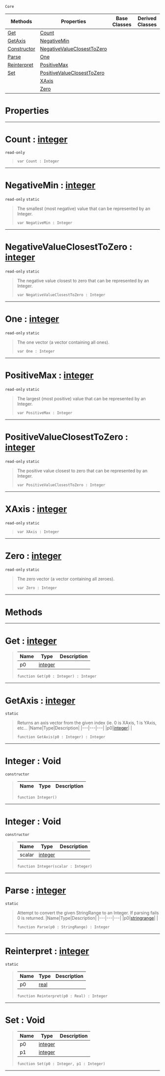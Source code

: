  `Core`

|Methods|Properties|Base Classes|Derived Classes|
|---|---|---|---|
|[ Get](https://github.com/ZilchEngine/ZilchDocs/blob/master/code_reference/nada_base_types/integer.md#get-zilch-engine-document)|[ Count](https://github.com/ZilchEngine/ZilchDocs/blob/master/code_reference/nada_base_types/integer.md#count-zilch-engine-docume)| | |
|[ GetAxis](https://github.com/ZilchEngine/ZilchDocs/blob/master/code_reference/nada_base_types/integer.md#getaxis-zilch-engine-docu)|[ NegativeMin](https://github.com/ZilchEngine/ZilchDocs/blob/master/code_reference/nada_base_types/integer.md#negativemin-zilch-engine)| | |
|[ Constructor](https://github.com/ZilchEngine/ZilchDocs/blob/master/code_reference/nada_base_types/integer.md#integer-void)|[ NegativeValueClosestToZero](https://github.com/ZilchEngine/ZilchDocs/blob/master/code_reference/nada_base_types/integer.md#negativevalueclosesttoze)| | |
|[ Parse](https://github.com/ZilchEngine/ZilchDocs/blob/master/code_reference/nada_base_types/integer.md#parse-zilch-engine-docume)|[ One](https://github.com/ZilchEngine/ZilchDocs/blob/master/code_reference/nada_base_types/integer.md#one-zilch-engine-document)| | |
|[ Reinterpret](https://github.com/ZilchEngine/ZilchDocs/blob/master/code_reference/nada_base_types/integer.md#reinterpret-zilch-engine)|[ PositiveMax](https://github.com/ZilchEngine/ZilchDocs/blob/master/code_reference/nada_base_types/integer.md#positivemax-zilch-engine)| | |
|[ Set](https://github.com/ZilchEngine/ZilchDocs/blob/master/code_reference/nada_base_types/integer.md#set-void)|[ PositiveValueClosestToZero](https://github.com/ZilchEngine/ZilchDocs/blob/master/code_reference/nada_base_types/integer.md#positivevalueclosesttoze)| | |
| |[ XAxis](https://github.com/ZilchEngine/ZilchDocs/blob/master/code_reference/nada_base_types/integer.md#xaxis-zilch-engine-docume)| | |
| |[ Zero](https://github.com/ZilchEngine/ZilchDocs/blob/master/code_reference/nada_base_types/integer.md#zilch-zilch-engine-documen)| | |


 #  Properties


---  
 #  Count : [integer](https://github.com/ZilchEngine/ZilchDocs/blob/master/code_reference/nada_base_types/integer.md)

 `read-only`

> 
> ``` lang=cpp, name=Nada
> var Count : Integer


---  
 #  NegativeMin : [integer](https://github.com/ZilchEngine/ZilchDocs/blob/master/code_reference/nada_base_types/integer.md)

 `read-only` `static`

> The smallest (most negative) value that can be represented by an Integer.
> ``` lang=cpp, name=Nada
> var NegativeMin : Integer


---  
 #  NegativeValueClosestToZero : [integer](https://github.com/ZilchEngine/ZilchDocs/blob/master/code_reference/nada_base_types/integer.md)

 `read-only` `static`

> The negative value closest to zero that can be represented by an Integer.
> ``` lang=cpp, name=Nada
> var NegativeValueClosestToZero : Integer


---  
 #  One : [integer](https://github.com/ZilchEngine/ZilchDocs/blob/master/code_reference/nada_base_types/integer.md)

 `read-only` `static`

> The one vector (a vector containing all ones).
> ``` lang=cpp, name=Nada
> var One : Integer


---  
 #  PositiveMax : [integer](https://github.com/ZilchEngine/ZilchDocs/blob/master/code_reference/nada_base_types/integer.md)

 `read-only` `static`

> The largest (most positive) value that can be represented by an Integer.
> ``` lang=cpp, name=Nada
> var PositiveMax : Integer


---  
 #  PositiveValueClosestToZero : [integer](https://github.com/ZilchEngine/ZilchDocs/blob/master/code_reference/nada_base_types/integer.md)

 `read-only` `static`

> The positive value closest to zero that can be represented by an Integer.
> ``` lang=cpp, name=Nada
> var PositiveValueClosestToZero : Integer


---  
 #  XAxis : [integer](https://github.com/ZilchEngine/ZilchDocs/blob/master/code_reference/nada_base_types/integer.md)

 `read-only` `static`

> 
> ``` lang=cpp, name=Nada
> var XAxis : Integer


---  
 #  Zero : [integer](https://github.com/ZilchEngine/ZilchDocs/blob/master/code_reference/nada_base_types/integer.md)

 `read-only` `static`

> The zero vector (a vector containing all zeroes).
> ``` lang=cpp, name=Nada
> var Zero : Integer


---  
 #  Methods


---  
 #  Get : [integer](https://github.com/ZilchEngine/ZilchDocs/blob/master/code_reference/nada_base_types/integer.md)

> 
> |Name|Type|Description|
> |---|---|---|
> |p0|[integer](https://github.com/ZilchEngine/ZilchDocs/blob/master/code_reference/nada_base_types/integer.md)| |
> ``` lang=cpp, name=Nada
> function Get(p0 : Integer) : Integer
> ``` 


---  
 #  GetAxis : [integer](https://github.com/ZilchEngine/ZilchDocs/blob/master/code_reference/nada_base_types/integer.md)

 `static`

> Returns an axis vector from the given index (ie. 0 is XAxis, 1 is YAxis, etc...
> |Name|Type|Description|
> |---|---|---|
> |p0|[integer](https://github.com/ZilchEngine/ZilchDocs/blob/master/code_reference/nada_base_types/integer.md)| |
> ``` lang=cpp, name=Nada
> function GetAxis(p0 : Integer) : Integer
> ``` 


---  
 #  Integer : Void

 `constructor`

> 
> |Name|Type|Description|
> |---|---|---|
> ``` lang=cpp, name=Nada
> function Integer()
> ``` 


---  
 #  Integer : Void

 `constructor`

> 
> |Name|Type|Description|
> |---|---|---|
> |scalar|[integer](https://github.com/ZilchEngine/ZilchDocs/blob/master/code_reference/nada_base_types/integer.md)| |
> ``` lang=cpp, name=Nada
> function Integer(scalar : Integer)
> ``` 


---  
 #  Parse : [integer](https://github.com/ZilchEngine/ZilchDocs/blob/master/code_reference/nada_base_types/integer.md)

 `static`

> Attempt to convert the given StringRange to an Integer. If parsing fails 0 is returned.
> |Name|Type|Description|
> |---|---|---|
> |p0|[stringrange](https://github.com/ZilchEngine/ZilchDocs/blob/master/code_reference/nada_base_types/stringrange.md)| |
> ``` lang=cpp, name=Nada
> function Parse(p0 : StringRange) : Integer
> ``` 


---  
 #  Reinterpret : [integer](https://github.com/ZilchEngine/ZilchDocs/blob/master/code_reference/nada_base_types/integer.md)

 `static`

> 
> |Name|Type|Description|
> |---|---|---|
> |p0|[real](https://github.com/ZilchEngine/ZilchDocs/blob/master/code_reference/nada_base_types/real.md)| |
> ``` lang=cpp, name=Nada
> function Reinterpret(p0 : Real) : Integer
> ``` 


---  
 #  Set : Void

> 
> |Name|Type|Description|
> |---|---|---|
> |p0|[integer](https://github.com/ZilchEngine/ZilchDocs/blob/master/code_reference/nada_base_types/integer.md)| |
> |p1|[integer](https://github.com/ZilchEngine/ZilchDocs/blob/master/code_reference/nada_base_types/integer.md)| |
> ``` lang=cpp, name=Nada
> function Set(p0 : Integer, p1 : Integer)
> ``` 


---  
 

 